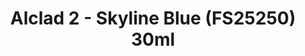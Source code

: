 ---
layout: product
title: "Alclad 2 - Skyline Blue (FS25250) 30ml"
price: "TBA" 
desc: "Metalizer boja"
img_path: "/assets/img/ALCE615.webp"
brand: "N/A"
available: false
special_offer: false
new: false
soon: false
cat: "040000"
subcat: "040300"
subsubcat: "0N/A"
sifra: "ALCE615"
popular: false
---